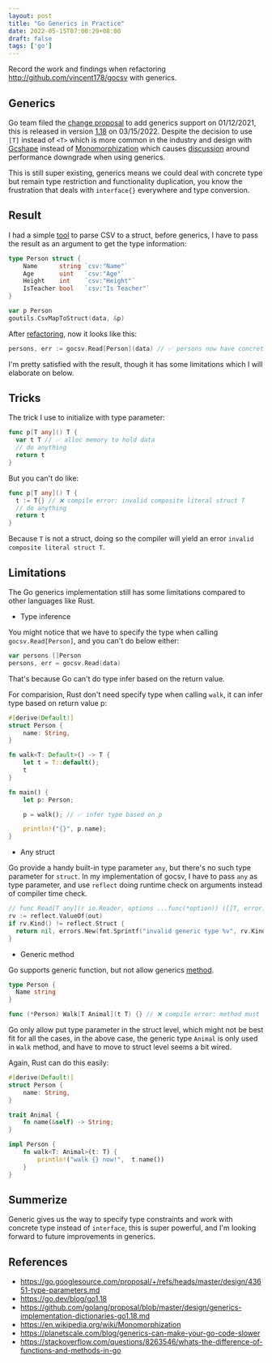 ```yaml
---
layout: post
title: "Go Generics in Practice"
date: 2022-05-15T07:00:29+08:00
draft: false 
tags: ['go']
---
```


Record the work and findings when refactoring http://github.com/vincent178/gocsv with generics.
<!--more-->

## Generics

Go team filed the [change proposal](https://go.googlesource.com/proposal/+/refs/heads/master/design/43651-type-parameters.md) to add generics support on 01/12/2021, this is released in version [1.18](https://go.dev/blog/go1.18) on 03/15/2022. 
Despite the decision to use `[T]` instead of `<T>` which is more common in the industry and design with [Gcshape](https://github.com/golang/proposal/blob/master/design/generics-implementation-dictionaries-go1.18.md) instead of [Monomorphization](https://en.wikipedia.org/wiki/Monomorphization) which causes [discussion](https://planetscale.com/blog/generics-can-make-your-go-code-slower) around performance downgrade when using generics. 

This is still super existing, generics means we could deal with concrete type but remain type restriction and functionality duplication, you know the frustration that deals with `interface{}` everywhere and type conversion.

## Result

I had a simple [tool](https://github.com/vincent178/goutils/blob/master/csv2struct.go) to parse CSV to a struct, before generics, I have to pass the result as an argument to get the type information:
```go
type Person struct {
	Name      string `csv:"Name"`
	Age       uint   `csv:"Age"`
	Height    int    `csv:"Height"`
	IsTeacher bool   `csv:"Is Teacher"`
}

var p Person
goutils.CsvMapToStruct(data, &p)
```

After [refactoring](https://github.com/vincent178/gocsv), now it looks like this:
```go
persons, err := gocsv.Read[Person](data) // ✅ persons now have concrete type
```

I'm pretty satisfied with the result, though it has some limitations which I will elaborate on below.

## Tricks

The trick I use to initialize with type parameter:
```go
func p[T any]() T {
  var t T // ✅ alloc memory to hold data
  // do anything
  return t
}
```

But you can't do like:
```go
func p[T any]() T {
  t := T{} // ❌ compile error: invalid composite literal struct T
  // do anything
  return t
}
```
Because `T` is not a struct, doing so the compiler will yield an error `invalid composite literal struct T`.

## Limitations

The Go generics implementation still has some limitations compared to other languages like Rust.

* Type inference

You might notice that we have to specify the type when calling `gocsv.Read[Person]`, and you can't do below either:
```go
var persons []Person
persons, err = gocsv.Read(data)
```

That's because Go can't do type infer based on the return value. 

For comparision, Rust don't need specify type when calling `walk`, it can infer type based on return value p:
```rust
#[derive(Default)]
struct Person {
    name: String,
}

fn walk<T: Default>() -> T {
    let t = T::default();
    t
}

fn main() {
    let p: Person;

    p = walk(); // ✅ infer type based on p

    println!("{}", p.name);
}
```

* Any struct

Go provide a handy built-in type parameter `any`, but there's no such type parameter for `struct`. In my implementation of gocsv, I have to pass `any` as type parameter, and use `reflect` doing runtime check on arguments instead of compiler time check.
```go
// func Read[T any](r io.Reader, options ...func(*option)) ([]T, error)
rv := reflect.ValueOf(out)
if rv.Kind() != reflect.Struct {
  return nil, errors.New(fmt.Sprintf("invalid generic type %v", rv.Kind()))
}
```

* Generic method

Go supports generic function, but not allow generics [method](https://stackoverflow.com/questions/8263546/whats-the-difference-of-functions-and-methods-in-go).  
```go
type Person {
  Name string
}

func (*Person) Walk[T Animal](t T) {} // ❌ compile error: method must have no type parameter
```

Go only allow put type parameter in the struct level, which might not be best fit for all the cases, in the above case, the generic type `Animal` is only used in `Walk` method, and have to move to struct level seems a bit wired. 

Again, Rust can do this easily:
```rust
#[derive(Default)]
struct Person {
    name: String,
}

trait Animal {
    fn name(&self) -> String;
}

impl Person {
    fn walk<T: Animal>(t: T) {
        println!("walk {} now!",  t.name())
    }
}
```

## Summerize

Generic gives us the way to specify type constraints and work with concrete type instead of `interface`, this is super powerful, and I'm looking forward to future improvements in generics.

## References
* https://go.googlesource.com/proposal/+/refs/heads/master/design/43651-type-parameters.md
* https://go.dev/blog/go1.18
* https://github.com/golang/proposal/blob/master/design/generics-implementation-dictionaries-go1.18.md
* https://en.wikipedia.org/wiki/Monomorphization
* https://planetscale.com/blog/generics-can-make-your-go-code-slower
* https://stackoverflow.com/questions/8263546/whats-the-difference-of-functions-and-methods-in-go
